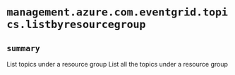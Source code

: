 # `management.azure.com.eventgrid.topics.listbyresourcegroup`

## `summary`
List topics under a resource group List all the topics under a resource group


